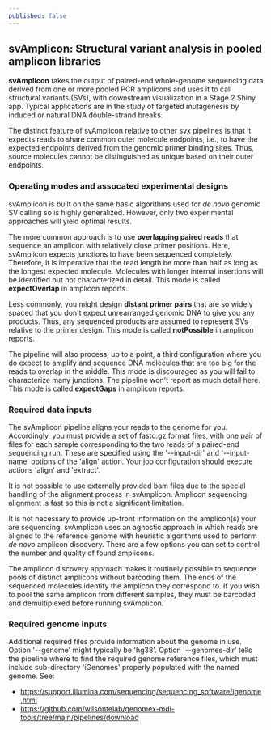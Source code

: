 ```yaml
---
published: false
---
```


## svAmplicon: Structural variant analysis in pooled amplicon libraries

**svAmplicon** takes the output of paired-end whole-genome
sequencing data derived from one or more pooled PCR amplicons
and uses it to call structural variants (SVs), with 
downstream visualization in a Stage 2 Shiny app.
Typical applications are in the study of targeted mutagenesis
by induced or natural DNA double-strand breaks.

The distinct feature of svAmplicon relative to other svx pipelines
is that it expects
reads to share common outer molecule endpoints, i.e., to have
the expected endpoints derived from the genomic primer binding sites.
Thus, source molecules cannot be distinguished as unique based
on their outer endpoints.

### Operating modes and assocated experimental designs

svAmplicon is built on the same basic algorithms used for _de novo_ genomic
SV calling so is highly generalized. However, only two experimental
approaches will yield optimal results.

The more common approach is to use **overlapping paired reads** that
sequence an amplicon with relatively close primer positions.
Here, svAmplicon expects junctions to have been sequenced
completely. Therefore, it is imperative that the read length be more than 
half as long as the longest expected molecule. Molecules with longer
internal insertions will be identified but not characterized in detail.
This mode is called **expectOverlap** in amplicon reports.

Less commonly, you might design **distant primer pairs** that 
are so widely spaced that you don't expect unrearranged genomic
DNA to give you any products. Thus, any sequenced products are assumed
to represent SVs relative to the primer design.
This mode is called **notPossible** in amplicon reports.

The pipeline will also process, up to a point, a third configuration
where you do expect to amplify and sequence DNA molecules that are 
too big for the reads to overlap in the middle. This mode is 
discouraged as you will fail to characterize many junctions. The
pipeline won't report as much detail here. 
This mode is called **expectGaps** in amplicon reports.

### Required data inputs

The svAmplicon pipeline aligns your reads to the genome for you.
Accordingly, you must provide a set of fastq.gz format files, 
with one pair of files for each sample corresponding to the two 
reads of a paired-end sequencing run. These are specified using 
the '--input-dir' and '--input-name' options of the 'align' action.
Your job configuration should execute actions 'align' and 'extract'.

It is not possible to use externally provided bam files due to the special 
handling of the alignment process in svAmplicon. Amplicon sequencing
alignment is fast so this is not a significant limitation.

It is not necessary to provide up-front information on the amplicon(s)
your are sequencing. svAmplicon uses an agnostic approach in which
reads are aligned to the reference genome with heuristic algorithms 
used to perform _de novo_ amplicon discovery. There are a few options you
can set to control the number and quality of found amplicons. 

The amplicon discovery approach makes it routinely possible to sequence
pools of distinct amplicons without barcoding them. The ends of the sequenced
molecules identify the amplicon they correspond to. 
If you wish to pool the same amplicon from different samples,
they must be barcoded and demultiplexed before running svAmplicon. 

### Required genome inputs

Additional required files provide information about the
genome in use. Option '--genome' might typically be 'hg38'.
Option '--genomes-dir' tells the pipeline where to find the
required genome reference files, which must include
sub-directory 'iGenomes' properly populated with the named
genome. See:

- <https://support.illumina.com/sequencing/sequencing_software/igenome.html>
- <https://github.com/wilsontelab/genomex-mdi-tools/tree/main/pipelines/download>
